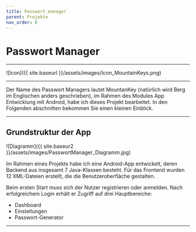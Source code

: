 ```yaml
---
title: Passwort manager
parent: Projekte
nav_order: 0
---
```


# Passwort Manager 

---

![Icon]({{ site.baseurl }}/assets/images/Icon_MountainKeys.png)

---

Der Name des Passwort Managers lautet MountanKey (natürlich wird Berg im Englischen anders geschrieben), 
im Rahmen des Modules App Entwicklung mit Android, habe ich dieses Projekt bearbeitet.
In den Folgenden abschnitten bekommen Sie einen kleinen Einblick.

---

## Grundstruktur der App

![Diagramm]({{ site.baseur2 }}/assets/images/PasswortManager_Diagramm.jpg)

Im Rahmen eines Projekts habe ich eine Android-App entwickelt, deren Backend aus insgesamt 7 Java-Klassen besteht. Für das Frontend wurden 12 XML-Dateien erstellt, die die Benutzeroberfläche gestalten.

Beim ersten Start muss sich der Nutzer registrieren oder anmelden. Nach erfolgreichem Login erhält er Zugriff auf drei Hauptbereiche:

- Dashboard 
- Einstellungen 
- Passwort-Generator 

---